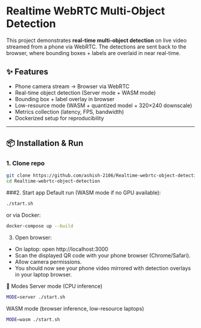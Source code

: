 # Realtime WebRTC Multi-Object Detection

This project demonstrates **real-time multi-object detection** on live video streamed from a phone via WebRTC. The detections are sent back to the browser, where bounding boxes + labels are overlaid in near real-time.  

## ✨ Features
- Phone camera stream → Browser via WebRTC
- Real-time object detection (Server mode + WASM mode)
- Bounding box + label overlay in browser
- Low-resource mode (WASM + quantized model + 320×240 downscale)
- Metrics collection (latency, FPS, bandwidth)
- Dockerized setup for reproducibility

---

## 📦 Installation & Run

### 1. Clone repo
```bash
git clone https://github.com/ashish-2106/Realtime-webrtc-object-detection.git
cd Realtime-webrtc-object-detection
```
###2. Start app
Default run (WASM mode if no GPU available):
```bash
./start.sh
```
or via Docker:
```bash
docker-compose up --build
```
3. Open browser:
- On laptop: open http://localhost:3000
- Scan the displayed QR code with your phone browser (Chrome/Safari).
- Allow camera permissions.
- You should now see your phone video mirrored with detection overlays in your laptop browser.

🔀 Modes
Server mode (CPU inference)
```bash
MODE=server ./start.sh
```
WASM mode (browser inference, low-resource laptops)
```bash
MODE=wasm ./start.sh
```
